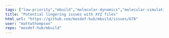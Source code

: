 ```yaml
---
tags: ["low-priority","mbuild","molecular-dynamics","molecular-simulation","molecule-builder","mosdef","python"]
title: "Potential lingering issues with XYZ files"
html_url: "https://github.com/mosdef-hub/mbuild/issues/678"
user: "mattwthompson"
repo: "mosdef-hub/mbuild"
---
```


